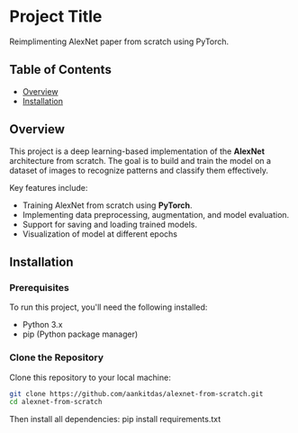 # Project Title

Reimplimenting AlexNet paper from scratch using PyTorch.

## Table of Contents

- [Overview](#overview)
- [Installation](#installation)


## Overview

This project is a deep learning-based implementation of the **AlexNet** architecture from scratch. The goal is to build and train the model on a dataset of images to recognize patterns and classify them effectively.

Key features include:
- Training AlexNet from scratch using **PyTorch**.
- Implementing data preprocessing, augmentation, and model evaluation.
- Support for saving and loading trained models.
- Visualization of model at different epochs

## Installation

### Prerequisites
To run this project, you'll need the following installed:
- Python 3.x
- pip (Python package manager)

### Clone the Repository
Clone this repository to your local machine:
```bash
git clone https://github.com/aankitdas/alexnet-from-scratch.git
cd alexnet-from-scratch
```
Then install all dependencies: pip install requirements.txt
